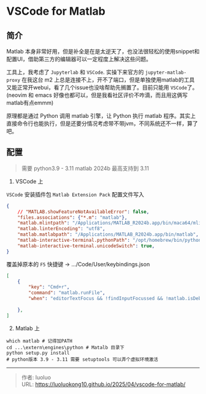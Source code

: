 # VSCode for Matlab


## 简介

Matlab 本身非常好用，但是补全是在是太逆天了，也没法很轻松的使用snippet和配置UI，借助第三方的编辑器可以一定程度上解决这些问题。

工具上，我考虑了 `Jupyterlab` 和 `VSCode`. 实操下来官方的 `jupyter-matlab-proxy` 在我这台 m2 上总是连接不上，开不了端口，但是单独使用matlab的工具又能正常开webui，看了几个issue也没啥帮助先搁置了。目前只能用 `VSCode`了。(neovim 和 emacs 好像也都可以，但是我看社区评价不咋滴，而且用这俩写matlab有点emmm)

原理都是通过 Python 调用 matlab 引擎，让 Python 执行 matlab 程序。其实上直接命令行也能执行，但是还要分情况考虑带不带jvm，不同系统还不一样，算了吧。

## 配置
> 需要 python3.9 - 3.11 matlab 2024b 最高支持到 3.11
1. VSCode 上

`VSCode` 安装插件包 `Matlab Extension Pack`
配置文件写入
```json
{
    // "MATLAB.showFeatureNotAvailableError": false,
    "files.associations": {"*.m": "matlab"},
    "matlab.mlintpath": "/Applications/MATLAB_R2024b.app/bin/maca64/mlint",
    "matlab.linterEncoding": "utf8",
    "matlab.matlabpath": "/Applications/MATLAB_R2024b.app/bin/matlab",
    "matlab-interactive-terminal.pythonPath": "/opt/homebrew/bin/python3.10",
    "matlab-interactive-terminal.unicodeSwitch": true,
}
```
覆盖掉原本的 `F5` 快捷键 -> .../Code/User/keybindings.json
```json
[
    {
        "key": "Cmd+r",
        "command": "matlab.runFile",
        "when": "editorTextFocus && !findInputFocussed && !matlab.isDebugging && !replaceInputFocussed && editorLangId == 'matlab' && resourceScheme != 'untitled'"
        
    },
]
```

2. Matlab 上
```shell
which matlab # 记得加PATH
cd ...\extern\engines\python # Matalb 目录下
python setup.py install
# python版本 3.9 - 3.11 需要 setuptools 可以弄个虚拟环境激活
```

---

> 作者: luoluo  
> URL: https://luoluokong10.github.io/2025/04/vscode-for-matlab/  

